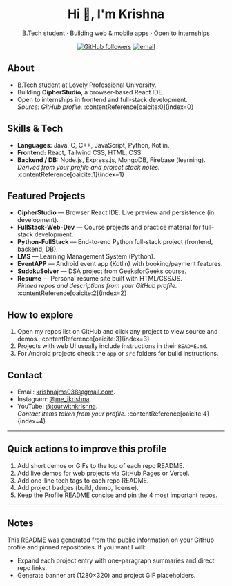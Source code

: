 <h1 align="center">Hi 👋, I'm Krishna</h1>
<p align="center">B.Tech student · Building web & mobile apps · Open to internships</p>

<p align="center">
  <a href="https://github.com/Krishna31m"><img alt="GitHub followers" src="https://img.shields.io/github/followers/Krishna31m?label=Follow&style=social"></a>
  <a href="mailto:krishnajms038@gmail.com"><img alt="email" src="https://img.shields.io/badge/Email-krishnajms038%40gmail.com-green"></a>
</p>

## About
- B.Tech student at Lovely Professional University.  
- Building **CipherStudio**, a browser-based React IDE.  
- Open to internships in frontend and full-stack development.  
*Source: GitHub profile.* :contentReference[oaicite:0]{index=0}

## Skills & Tech
- **Languages:** Java, C, C++, JavaScript, Python, Kotlin.  
- **Frontend:** React, Tailwind CSS, HTML, CSS.  
- **Backend / DB:** Node.js, Express.js, MongoDB, Firebase (learning).  
*Derived from your profile and project stack notes.* :contentReference[oaicite:1]{index=1}

## Featured Projects
- **CipherStudio** — Browser React IDE. Live preview and persistence (in development).  
- **FullStack-Web-Dev** — Course projects and practice material for full-stack development.  
- **Python-FullStack** — End-to-end Python full-stack project (frontend, backend, DB).  
- **LMS** — Learning Management System (Python).  
- **EventAPP** — Android event app (Kotlin) with booking/payment features.  
- **SudokuSolver** — DSA project from GeeksforGeeks course.  
- **Resume** — Personal resume site built with HTML/CSS/JS.  
*Pinned repos and descriptions from your GitHub profile.* :contentReference[oaicite:2]{index=2}

## How to explore
1. Open my repos list on GitHub and click any project to view source and demos. :contentReference[oaicite:3]{index=3}  
2. Projects with web UI usually include instructions in their `README.md`.  
3. For Android projects check the `app` or `src` folders for build instructions.

## Contact
- Email: krishnajms038@gmail.com.  
- Instagram: [@me_ikrishna](https://instagram.com/me_ikrishna).  
- YouTube: [@tourwithkrishna](https://www.youtube.com).  
*Contact items taken from your profile.* :contentReference[oaicite:4]{index=4}

---

## Quick actions to improve this profile
1. Add short demos or GIFs to the top of each repo README.  
2. Add live demos for web projects via GitHub Pages or Vercel.  
3. Add one-line tech tags to each repo README.  
4. Add project badges (build, demo, license).  
5. Keep the Profile README concise and pin the 4 most important repos.  

---

## Notes
This README was generated from the public information on your GitHub profile and pinned repositories. If you want I will:
- Expand each project entry with one-paragraph summaries and direct repo links.  
- Generate banner art (1280×320) and project GIF placeholders.  

